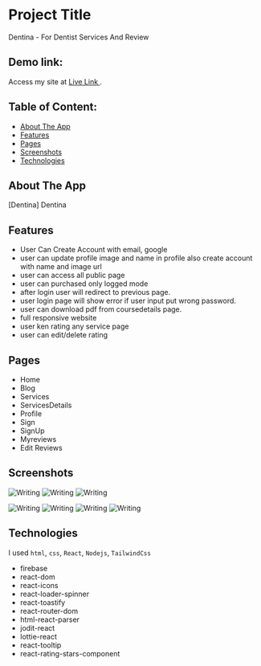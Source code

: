# Project Title

Dentina - For Dentist Services And Review

## Demo link:

Access my site at [Live Link ](https://service-review-ms.web.app/).

## Table of Content:

- [About The App](#about-the-app)
- [Features](#features)
- [Pages](#pages)
- [Screenshots](#screenshots)
- [Technologies](#technologies)

## About The App

[Dentina] Dentina

## Features

- User Can Create Account with email, google
- user can update profile image and name in profile also create account with name and image url
- user can access all public page
- user can purchased only logged mode
- after login user will redirect to previous page.
- user login page will show error if user input put wrong password.
- user can download pdf from coursedetails page.
- full responsive website
- user ken rating any service page
- user can edit/delete rating

## Pages

- Home
- Blog
- Services
- ServicesDetails
- Profile
- Sign
- SignUp
- Myreviews
- Edit Reviews

## Screenshots

![Writing](https://i.ibb.co/9ZD7LWF/screencapture-service-review-ms-web-app-2022-11-10-21-57-30.jpg)
![Writing](https://i.ibb.co/Z1ZpRJT/screencapture-service-review-ms-web-app-login-2022-11-10-21-57-56.jpg)
![Writing](https://i.ibb.co/pzj9VpK/screencapture-service-review-ms-web-app-reg-2022-11-10-21-58-02.jpg)

![Writing](https://i.ibb.co/kMBz4T8/screencapture-service-review-ms-web-app-services-636d12257fbf3e6d212d386c-2022-11-10-21-59-05.jpg)
![Writing](https://i.ibb.co/KhT4HBq/screencapture-service-review-ms-web-app-editreview-636d16d67fbf3e6d212d386e-2022-11-10-21-58-44.jpg)
![Writing](https://i.ibb.co/hfKhSTz/screencapture-service-review-ms-web-app-myreviews-2022-11-10-21-58-35.jpg)
![Writing](https://i.ibb.co/QPqB7qN/screencapture-service-review-ms-web-app-addservices-2022-11-10-21-58-22.jpg)

## Technologies

I used `html`, `css`, `React`, `Nodejs`, `TailwindCss`

- firebase
- react-dom
- react-icons
- react-loader-spinner
- react-toastify
- react-router-dom
- html-react-parser
- jodit-react
- lottie-react
- react-tooltip
- react-rating-stars-component
